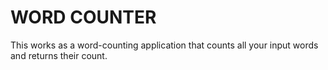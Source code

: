 # WORD COUNTER
This works as a word-counting application that counts all your input words and returns their count.
